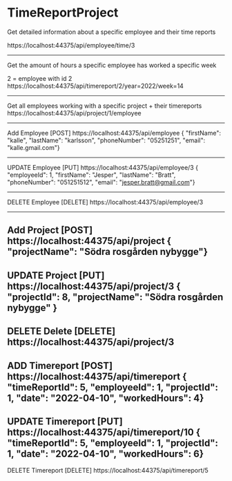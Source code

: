 # TimeReportProject


Get detailed information about a specific employee and their time reports

https://localhost:44375/api/employee/time/3

----------------------------------------------------------------------------------

Get the amount of hours a specific employee has worked a specific week

2 = employee with id 2
https://localhost:44375/api/timereport/2/year=2022/week=14

----------------------------------------------------------------------------------

Get all employees working with a specific project + their timereports
https://localhost:44375/api/project/1/employee

----------------------------------------------------------------------------------

Add Employee [POST]
https://localhost:44375/api/employee
{ "firstName": "kalle", "lastName": "karlsson", "phoneNumber": "05251251",
 "email": "kalle.gmail.com"}

----------------------------------------------------------------------------------

UPDATE Employee  [PUT]
https://localhost:44375/api/employee/3
{ "employeeId": 1, "firstName": "Jesper", "lastName": "Bratt", "phoneNumber": "051251512",
"email": "jesper.bratt@gmail.com"}

----------------------------------------------------------------------------------
DELETE Employee  [DELETE]
https://localhost:44375/api/employee/3

----------------------------------------------------------------------------------

Add Project [POST]
https://localhost:44375/api/project
{ "projectName": "Södra rosgården nybygge"}
----------------------------------------------------------------------------------

UPDATE Project [PUT]
https://localhost:44375/api/project/3
{ "projectId": 8, "projectName": "Södra rosgården nybygge" }
----------------------------------------------------------------------------------

DELETE Delete  [DELETE]
https://localhost:44375/api/project/3
----------------------------------------------------------------------------------

ADD Timereport [POST]
https://localhost:44375/api/timereport
{ "timeReportId": 5, "employeeId": 1, "projectId": 1, "date": "2022-04-10", "workedHours": 4}
----------------------------------------------------------------------------------

UPDATE Timereport [PUT]
https://localhost:44375/api/timereport/10
{ "timeReportId": 5, "employeeId": 1, "projectId": 1, "date": "2022-04-10", "workedHours": 6}
----------------------------------------------------------------------------------

DELETE Timereport [DELETE]
https://localhost:44375/api/timereport/5
